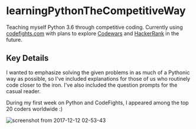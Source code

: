 # learningPythonTheCompetitiveWay

Teaching myself Python 3.6 through competitive coding. Currently using <a href="https://codefights.com">codefights.com</a> with plans to explore <a href="https://www.codewars.com">Codewars</a> and <a href="https://www.hackerrank.com">HackerRank</a> in the future.

## Key Details

I wanted to emphasize solving the given problems in as much of a Pythonic way as possible, so I've included explanations for those of us who routinely code closer to the iron. I've also included the question prompts for the casual reader.

During my first week on Python and CodeFights, I appeared among the top 20 coders worldwide :)

![screenshot from 2017-12-12 02-53-43](https://user-images.githubusercontent.com/13093517/34428808-691e83a6-ec1e-11e7-8cad-fdadc5f76a98.png)
